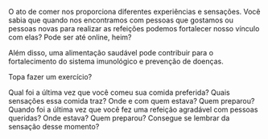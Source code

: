 O ato de comer nos proporciona diferentes experiências e sensações. Você sabia que quando nos encontramos com pessoas que gostamos ou pessoas novas para realizar as refeições podemos fortalecer nosso vínculo com elas? Pode ser até online, heim?

Além disso, uma alimentação saudável pode contribuir para o fortalecimento do sistema imunológico e prevenção de doenças.

Topa fazer um exercício?

Qual foi a última vez que você comeu sua comida preferida? Quais sensações essa comida traz?
Onde e com quem estava? Quem preparou?
Quando foi a última vez que você fez uma refeição agradável com pessoas queridas? Onde estava? Quem preparou?
Consegue se lembrar da sensação desse momento?

